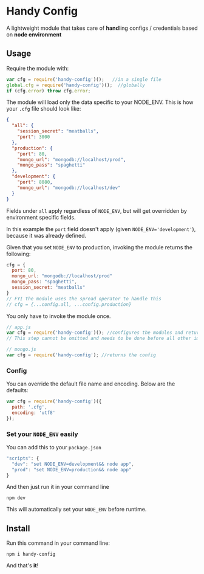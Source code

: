 # Handy Config
A lightweight module that takes care of **hand**ling configs / credentials based on **node environment**
## Usage
Require the module with:
```javascript
var cfg = require('handy-config')();   //in a single file
global.cfg = require('handy-config')();  //globally
if (cfg.error) throw cfg.error;
```
The module will load only the data specific to your NODE_ENV.
This is how your `.cfg` file should look like:
```json
{
  "all": {
    "session_secret": "meatballs",
    "port": 3000
  },
  "production": {
    "port": 80,
    "mongo_url": "mongodb://localhost/prod",
    "mongo_pass": "spaghetti"
  },
  "development": {
    "port": 8080,
    "mongo_url": "mongodb://localhost/dev"
  }
}
```
Fields under `all` apply regardless of `NODE_ENV`, but will get overridden by environment specific fields.

In this example the `port` field doesn't apply (given `NODE_ENV='development'`), because it was already defined.

Given that you set `NODE_ENV` to production, invoking the module returns the following:
```javascript
cfg = {
  port: 80,
  mongo_url: "mongodb://localhost/prod"
  mongo_pass: "spaghetti",
  session_secret: "meatballs"
}
// FYI the module uses the spread operator to handle this
// cfg = {...config.all, ...config.production}
```

You only have to invoke the module once.
```javascript
// app.js
var cfg = require('handy-config')(); //configures the modules and returns the config
// This step cannot be omitted and needs to be done before all other imports

// mongo.js
var cfg = require('handy-config'); //returns the config
```



### Config
You can override the default file name and encoding. Below are the defaults:
```javascript
var cfg = require('handy-config')({
  path: '.cfg',
  encoding: 'utf8'
});
```

### Set your `NODE_ENV` easily

You can add this to your `package.json`
```javascript
"scripts": {
  "dev": "set NODE_ENV=development&& node app",
  "prod": "set NODE_ENV=production&& node app"
}
```
And then just run it in your command line
```pwsh
npm dev
```
This will automatically set your `NODE_ENV` before runtime.


## Install
Run this command in your command line:
```pwsh
npm i handy-config
```


And that's **it**!
